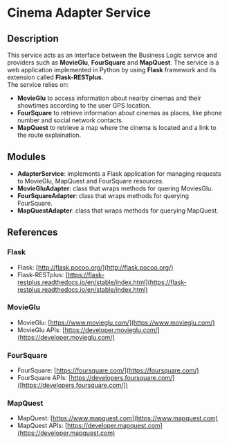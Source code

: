 # Cinema Adapter Service
## Description
This service acts as an interface between the Business Logic service and providers such as **MovieGlu**, **FourSquare** and **MapQuest**.
The service is a web application implemented in Python by using **Flask** framework and its extension called **Flask-RESTplus**.  
The service relies on:  

- **MovieGlu** to access information about nearby cinemas and their showtimes according to the user GPS location.
- **FourSquare** to retrieve information about cinemas as places, like phone number and social network contacts.
- **MapQuest** to retrieve a map where the cinema is located and a link to the route explaination.

## Modules
- **AdapterService**: implements a Flask application for managing requests to MovieGlu, MapQuest and FourSquare resources.
- **MovieGluAdapter**: class that wraps methods for quering MoviesGlu.
- **FourSquareAdapter**: class that wraps methods for querying FourSquare.
- **MapQuestAdapter**: class that wraps methods for querying MapQuest.

## References
### Flask
- Flask: [http://flask.pocoo.org/](http://flask.pocoo.org/)
- Flask-RESTplus: [https://flask-restplus.readthedocs.io/en/stable/index.html](https://flask-restplus.readthedocs.io/en/stable/index.html)

### MovieGlu
- MovieGlu: [https://www.movieglu.com/](https://www.movieglu.com/)
- MovieGlu APIs: [https://developer.movieglu.com/](https://developer.movieglu.com/)

### FourSquare
- FourSquare: [https://foursquare.com/](https://foursquare.com/)
- FourSquare APIs: [https://developers.foursquare.com/]([https://developers.foursquare.com/])

### MapQuest
- MapQuest: [https://www.mapquest.com](https://www.mapquest.com)
- MapQuest APIs: [https://developer.mapquest.com](https://developer.mapquest.com)
